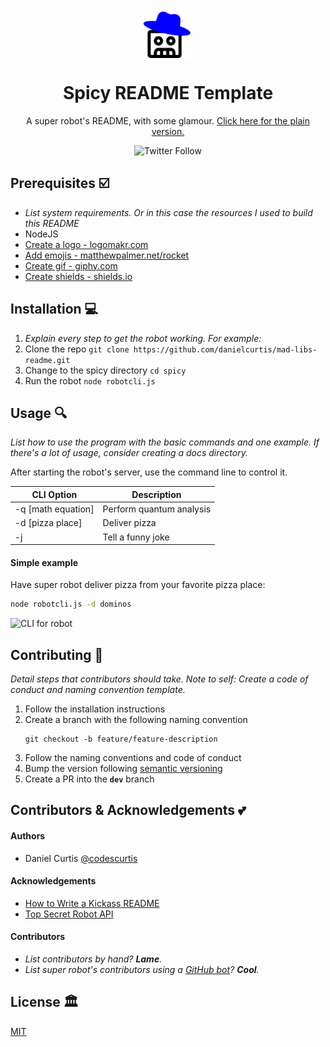 <p align="center"><img align="center" src="./logo.png" alt="crossed out book" height="80"/></p>
<h1 align="center">Spicy README Template</h1>

<p align="center">A super robot's README, with some glamour. <a href="https://github.com/danielcurtis/mad-libs-readme/blob/main/spicy/PLAIN.md">Click here for the plain version.</a></p>
<p align="center"><img alt="Twitter Follow" src="https://img.shields.io/twitter/follow/codescurtis?style=social"></p>

## Prerequisites ☑️

- *List system requirements. Or in this case the resources I used to build this README*
- NodeJS
- [Create a logo - logomakr.com](https://logomakr.com)
- [Add emojis - matthewpalmer.net/rocket](https://matthewpalmer.net/rocket)
- [Create gif - giphy.com](https://giphy.com/)
- [Create shields - shields.io](https://shields.io/)

## Installation 💻

1. *Explain every step to get the robot working. For example:*
2. Clone the repo `git clone https://github.com/danielcurtis/mad-libs-readme.git`
3. Change to the spicy directory `cd spicy`
4. Run the robot `node robotcli.js`

## Usage 🔍

*List how to use the program with the basic commands and one example. If there's a lot of usage, consider creating a docs directory.*

After starting the robot's server, use the command line to control it.

| CLI Option | Description |
| --- | --- |
| -q [math equation] | Perform quantum analysis |
| -d [pizza place] | Deliver pizza |
| -j | Tell a funny joke |

#### Simple example

Have super robot deliver pizza from your favorite pizza place:

```bash
node robotcli.js -d dominos
```

<img src="https://media.giphy.com/media/TGKL7ZTDu9kuTOSndM/giphy.gif" alt="CLI for robot" />

## Contributing 🤝

*Detail steps that contributors should take. Note to self: Create a code of conduct and naming convention template.*

1. Follow the installation instructions
2. Create a branch with the following naming convention
   ```
   git checkout -b feature/feature-description
   ```
3. Follow the naming conventions and code of conduct
4. Bump the version following [semantic versioning](https://semver.org/)
5. Create a PR into the **`dev`** branch

## Contributors & Acknowledgements 💕

#### Authors

- Daniel Curtis [@codescurtis](https://twitter.com/codescurtis)

#### Acknowledgements

- [How to Write a Kickass README](https://dev.to/scottydocs/how-to-write-a-kickass-readme-5af9)
- [Top Secret Robot API](https://www.youtube.com/watch?v=oHg5SJYRHA0)

#### Contributors

  - *List contributors by hand? **Lame**.*
  - *List super robot's contributors using a [GitHub bot](https://allcontributors.org/docs/en/bot/overview)? **Cool**.*

## License 🏛️

[MIT](https://github.com/danielcurtis/mad-libs-readme/main/LICENSE)




